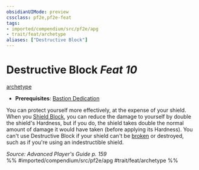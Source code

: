 ```yaml
---
obsidianUIMode: preview
cssclass: pf2e,pf2e-feat
tags:
- imported/compendium/src/pf2e/apg
- trait/feat/archetype
aliases: ["Destructive Block"]
---
```

# Destructive Block  *Feat 10*  
[archetype](archetype.md)  

- **Prerequisites**: [Bastion Dedication](bastion-dedication-apg.md)

You can protect yourself more effectively, at the expense of your shield. When you [Shield Block](compendium/feats/shield-block.md), you can reduce the damage to yourself by double the shield's Hardness, but if you do, the shield takes double the normal amount of damage it would have taken (before applying its Hardness). You can't use Destructive Block if your shield can't be [broken](conditions.md#Broken) or destroyed, such as if you're using an indestructible shield.

*Source: Advanced Player's Guide p. 159*  
%% #imported/compendium/src/pf2e/apg #trait/feat/archetype %%